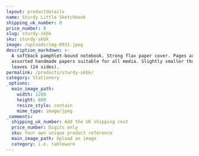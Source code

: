 ```yaml
---
layout: productdetails
name: Sturdy Little Sketchbook
shipping_uk_number: 0
price_number: 8
slug: sturdy-skbk
sku: sturdy-skbk
image: /uploads/img-0932.jpeg
description_markdown: >-
  A softback pamphlet-bound notebook. Strong flax paper cover. Pages are
  assorted handmade papers suitable for all media. Slightly smaller than A5, 12
  leaves (24 sides).
permalink: /products/sturdy-skbk/
category: Stationery
_options:
  main_image_path:
    width: 1200
    height: 800
    resize_style: contain
    mime_type: image/jpeg
_comments:
  shipping_uk_number: Add the UK shipping cost
  price_number: Digits only
  sku: Your own unique product reference
  main_image_path: Upload an image
  category: i.e. tableware
---
```



